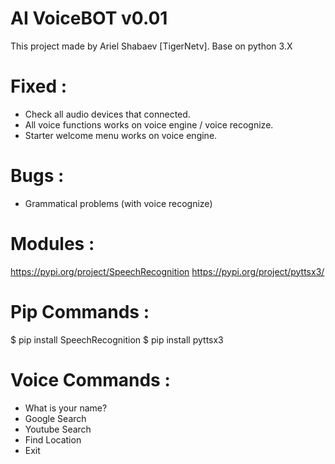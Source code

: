 # AI VoiceBOT v0.01
This project made by Ariel Shabaev [TigerNetv].
Base on python 3.X


# Fixed :

* Check all audio devices that connected.
* All voice functions works on voice engine / voice recognize.
* Starter welcome menu works on voice engine.


# Bugs :
* Grammatical problems (with voice recognize)


# Modules :
https://pypi.org/project/SpeechRecognition 
https://pypi.org/project/pyttsx3/

# Pip Commands : 
$ pip install SpeechRecognition
$ pip install pyttsx3

# Voice Commands : 
 * What is your name?
 * Google Search
 * Youtube Search
 * Find Location
 * Exit
 
